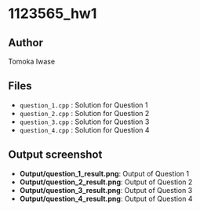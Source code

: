 # 1123565_hw1

## Author
Tomoka Iwase

## Files
- `question_1.cpp` : Solution for Question 1
- `question_2.cpp` : Solution for Question 2
- `question_3.cpp` : Solution for Question 3
- `question_4.cpp` : Solution for Question 4

## Output screenshot
- **Output/question_1_result.png**: Output of Question 1
- **Output/question_2_result.png**: Output of Question 2
- **Output/question_3_result.png**: Output of Question 3
- **Output/question_4_result.png**: Output of Question 4
